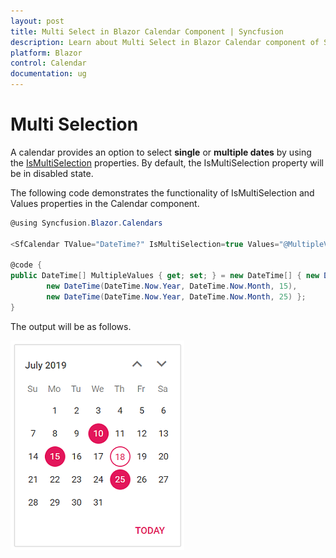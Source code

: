 ```yaml
---
layout: post
title: Multi Select in Blazor Calendar Component | Syncfusion 
description: Learn about Multi Select in Blazor Calendar component of Syncfusion, and more details.
platform: Blazor
control: Calendar
documentation: ug
---
```


# Multi Selection

A calendar provides an option to select **single** or **multiple dates** by using the [IsMultiSelection](https://help.syncfusion.com/cr/blazor/Syncfusion.Blazor.Calendars.SfCalendar-1.html#Syncfusion_Blazor_Calendars_SfCalendar_1_Values) properties. By default, the IsMultiSelection property will be in disabled state.

The following code demonstrates the functionality of IsMultiSelection and Values properties in the Calendar component.

```csharp
@using Syncfusion.Blazor.Calendars

<SfCalendar TValue="DateTime?" IsMultiSelection=true Values="@MultipleValues"></SfCalendar>

@code {
public DateTime[] MultipleValues { get; set; } = new DateTime[] { new DateTime(DateTime.Now.Year, DateTime.Now.Month, 10),
        new DateTime(DateTime.Now.Year, DateTime.Now.Month, 15),
        new DateTime(DateTime.Now.Year, DateTime.Now.Month, 25) };
}
```

The output will be as follows.

![calendar](./images/multi-selection.png)
